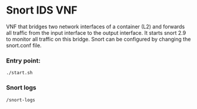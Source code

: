 # Snort IDS VNF

VNF that bridges two network interfaces of a container (L2) and forwards all traffic from the input interface to the output interface. It starts snort 2.9 to monitor all traffic on this bridge. Snort can be configured by changing the snort.conf file.

### Entry point:

```
./start.sh
```

### Snort logs

```
/snort-logs
```
